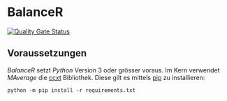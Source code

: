 # BalanceR
[![Quality Gate Status](https://sonarcloud.io/api/project_badges/measure?project=RetGal_BalanceR&metric=alert_status)](https://sonarcloud.io/dashboard?id=RetGal_BalanceR)

## Voraussetzungen

*BalanceR* setzt *Python* Version 3 oder grösser voraus.
Im Kern verwendet *MAverage* die [ccxt](https://github.com/ccxt/ccxt) Bibliothek. Diese gilt es mittels [pip](https://pypi.org/project/pip/) zu installieren:

`python -m pip install -r requirements.txt`
